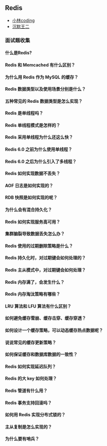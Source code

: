 
## Redis

- [小林coding](https://xiaolincoding.com/redis/)
- [沉默王二](https://javabetter.cn/sidebar/sanfene/redis.html)
### 面试题收集
#### 什么是Redis?
#### Redis 和 Memcached 有什么区别？
#### 为什么用 Redis 作为 MySQL 的缓存？
#### Redis 数据类型以及使用场景分别是什么？
#### 五种常见的 Redis 数据类型是怎么实现？
#### Redis 是单线程吗？
#### Redis 单线程模式是怎样的？
#### Redis 采用单线程为什么还这么快？
#### Redis 6.0 之前为什么使用单线程？
#### Redis 6.0 之后为什么引入了多线程？
#### Redis 如何实现数据不丢失？
#### AOF 日志是如何实现的？
#### RDB 快照是如何实现的呢？
#### 为什么会有混合持久化？
#### Redis 如何实现服务高可用？
#### 集群脑裂导致数据丢失怎么办？
#### Redis 使用的过期删除策略是什么？
#### Redis 持久化时，对过期键会如何处理的？
#### Redis 主从模式中，对过期键会如何处理？
#### Redis 内存满了，会发生什么？
#### Redis 内存淘汰策略有哪些？
#### LRU 算法和 LFU 算法有什么区别？
#### 如何避免缓存雪崩、缓存击穿、缓存穿透？
#### 如何设计一个缓存策略，可以动态缓存热点数据呢？
#### 说说常见的缓存更新策略？
#### 如何保证缓存和数据库数据的一致性？
#### Redis 如何实现延迟队列？
#### Redis 的大 key 如何处理？
#### Redis 管道有什么用？
#### Redis 事务支持回滚吗？
#### 如何用 Redis 实现分布式锁的？
#### 主从复制是怎么实现的？
#### 为什么要有哨兵？
